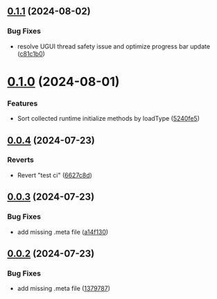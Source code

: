 ## [0.1.1](https://github.com/StromKuo/HybridCLR-Integration/compare/v0.1.0...v0.1.1) (2024-08-02)


### Bug Fixes

* resolve UGUI thread safety issue and optimize progress bar update ([c81c1b0](https://github.com/StromKuo/HybridCLR-Integration/commit/c81c1b010aa383593f3ccb0dcef6ef5edcb8e2a0))

# [0.1.0](https://github.com/StromKuo/HybridCLR-Integration/compare/v0.0.4...v0.1.0) (2024-08-01)


### Features

* Sort collected runtime initialize methods by loadType ([5240fe5](https://github.com/StromKuo/HybridCLR-Integration/commit/5240fe5fd6c36dd62df457443dc21c30268e61d8))

## [0.0.4](https://github.com/StromKuo/HybridCLR-Integration/compare/v0.0.3...v0.0.4) (2024-07-23)


### Reverts

* Revert "test ci" ([6627c8d](https://github.com/StromKuo/HybridCLR-Integration/commit/6627c8d57c397f74bf219d7639f996241861e26f))

## [0.0.3](https://github.com/StromKuo/HybridCLR-Integration/compare/v0.0.2...v0.0.3) (2024-07-23)


### Bug Fixes

* add missing .meta file ([a14f130](https://github.com/StromKuo/HybridCLR-Integration/commit/a14f13001bdb7160956a1d1015bc965eed0f1159))

## [0.0.2](https://github.com/StromKuo/HybridCLR-Integration/compare/v0.0.1...v0.0.2) (2024-07-23)


### Bug Fixes

* add missing .meta file ([1379787](https://github.com/StromKuo/HybridCLR-Integration/commit/13797879d83da5097029447fa0ffe6e4989da77b))
